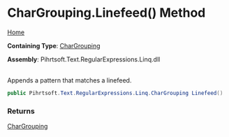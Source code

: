 # CharGrouping\.Linefeed\(\) Method

[Home](../../../../../../README.md)

**Containing Type**: [CharGrouping](../README.md)

**Assembly**: Pihrtsoft\.Text\.RegularExpressions\.Linq\.dll

\
Appends a pattern that matches a linefeed\.

```csharp
public Pihrtsoft.Text.RegularExpressions.Linq.CharGrouping Linefeed()
```

### Returns

[CharGrouping](../README.md)

